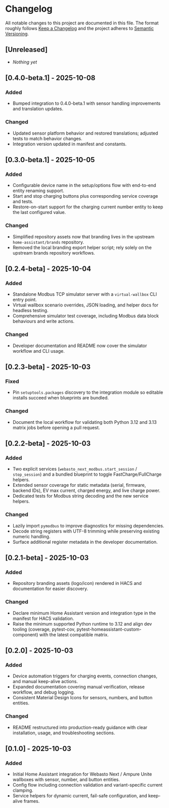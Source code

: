 # Changelog
<!-- markdownlint-disable MD022 MD024 MD032 -->

All notable changes to this project are documented in this file. The format roughly follows [Keep a Changelog](https://keepachangelog.com/en/1.1.0/) and the project adheres to [Semantic Versioning](https://semver.org/spec/v2.0.0.html).

## [Unreleased]

- _Nothing yet_

## [0.4.0-beta.1] - 2025-10-08

### Added

- Bumped integration to 0.4.0-beta.1 with sensor handling improvements and translation updates.

### Changed

- Updated sensor platform behavior and restored translations; adjusted tests to match behavior changes.
- Integration version updated in manifest and constants.

## [0.3.0-beta.1] - 2025-10-05

### Added

- Configurable device name in the setup/options flow with end-to-end entity renaming support.
- Start and stop charging buttons plus corresponding service coverage and tests.
- Restore-on-start support for the charging current number entity to keep the last configured value.

### Changed

- Simplified repository assets now that branding lives in the upstream `home-assistant/brands` repository.
- Removed the local branding export helper script; rely solely on the upstream brands repository workflows.

## [0.2.4-beta] - 2025-10-04

### Added

- Standalone Modbus TCP simulator server with a `virtual-wallbox` CLI entry point.
- Virtual wallbox scenario overrides, JSON loading, and helper docs for headless testing.
- Comprehensive simulator test coverage, including Modbus data block behaviours and write actions.

### Changed

- Developer documentation and README now cover the simulator workflow and CLI usage.

## [0.2.3-beta] - 2025-10-03

### Fixed
- Pin `setuptools.packages` discovery to the integration module so editable installs succeed when blueprints are bundled.

### Changed
- Document the local workflow for validating both Python 3.12 and 3.13 matrix jobs before opening a pull request.

## [0.2.2-beta] - 2025-10-03

### Added
- Two explicit services (`webasto_next_modbus.start_session` / `stop_session`) and a bundled blueprint to toggle FastCharge/FullCharge helpers.
- Extended sensor coverage for static metadata (serial, firmware, backend IDs), EV max current, charged energy, and live charge power.
- Dedicated tests for Modbus string decoding and the new service helpers.

### Changed
- Lazily import `pymodbus` to improve diagnostics for missing dependencies.
- Decode string registers with UTF-8 trimming while preserving existing numeric handling.
- Surface additional register metadata in the developer documentation.

## [0.2.1-beta] - 2025-10-03

### Added
- Repository branding assets (logo/icon) rendered in HACS and documentation for easier discovery.

### Changed
- Declare minimum Home Assistant version and integration type in the manifest for HACS validation.
- Raise the minimum supported Python runtime to 3.12 and align dev tooling (coverage, pytest-cov, pytest-homeassistant-custom-component) with the latest compatible matrix.

## [0.2.0] - 2025-10-03

### Added
- Device automation triggers for charging events, connection changes, and manual keep-alive actions.
- Expanded documentation covering manual verification, release workflow, and debug logging.
- Consistent Material Design Icons for sensors, numbers, and button entities.

### Changed
- README restructured into production-ready guidance with clear installation, usage, and troubleshooting sections.

## [0.1.0] - 2025-10-03

### Added
- Initial Home Assistant integration for Webasto Next / Ampure Unite wallboxes with sensor, number, and button entities.
- Config flow including connection validation and variant-specific current clamping.
- Service helpers for dynamic current, fail-safe configuration, and keep-alive frames.
